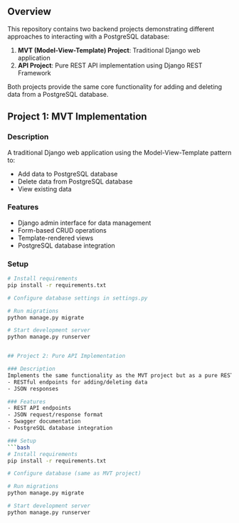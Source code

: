 ## Overview

This repository contains two backend projects demonstrating different approaches to interacting with a PostgreSQL database:

1. **MVT (Model-View-Template) Project**: Traditional Django web application
2. **API Project**: Pure REST API implementation using Django REST Framework

Both projects provide the same core functionality for adding and deleting data from a PostgreSQL database.

## Project 1: MVT Implementation

### Description
A traditional Django web application using the Model-View-Template pattern to:
- Add data to PostgreSQL database
- Delete data from PostgreSQL database
- View existing data

### Features
- Django admin interface for data management
- Form-based CRUD operations
- Template-rendered views
- PostgreSQL database integration

### Setup
```bash
# Install requirements
pip install -r requirements.txt

# Configure database settings in settings.py

# Run migrations
python manage.py migrate

# Start development server
python manage.py runserver


## Project 2: Pure API Implementation

### Description
Implements the same functionality as the MVT project but as a pure REST API using Django REST Framework:
- RESTful endpoints for adding/deleting data
- JSON responses

### Features
- REST API endpoints
- JSON request/response format
- Swagger documentation
- PostgreSQL database integration

### Setup
```bash
# Install requirements
pip install -r requirements.txt

# Configure database (same as MVT project)

# Run migrations
python manage.py migrate

# Start development server
python manage.py runserver
